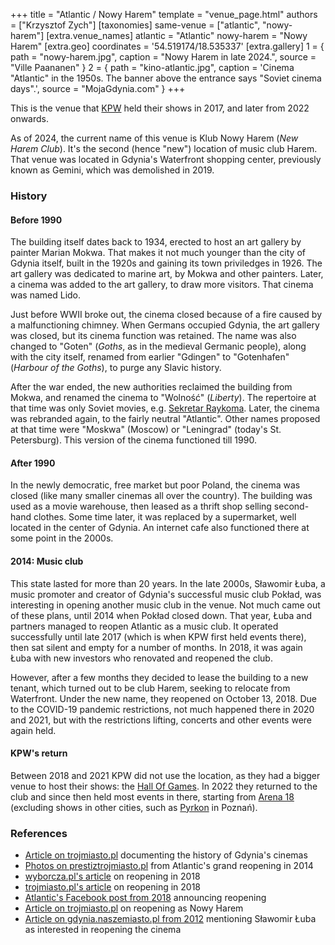 +++
title = "Atlantic / Nowy Harem"
template = "venue_page.html"
authors = ["Krzysztof Zych"]
[taxonomies]
same-venue = ["atlantic", "nowy-harem"]
[extra.venue_names]
atlantic = "Atlantic"
nowy-harem = "Nowy Harem"
[extra.geo]
coordinates = '54.519174/18.535337'
[extra.gallery]
1 = { path = "nowy-harem.jpg", caption = "Nowy Harem in late 2024.", source = "Ville Paananen" }
2 = { path = "kino-atlantic.jpg", caption = 'Cinema "Atlantic" in the 1950s. The banner above the entrance says "Soviet cinema days".', source = "MojaGdynia.com" }
+++

This is the venue that [KPW](@/o/kpw.md) held their shows in 2017, and later from 2022 onwards.

As of 2024, the current name of this venue is Klub Nowy Harem (_New Harem Club_). It's the second (hence "new") location of music club Harem. That venue was located in Gdynia's Waterfront shopping center, previously known as Gemini, which was demolished in 2019.

### History

#### Before 1990

The building itself dates back to 1934, erected to host an art gallery by painter Marian Mokwa. That makes it not much younger than the city of Gdynia itself, built in the 1920s and gaining its town priviledges in 1926. The art gallery was dedicated to marine art, by Mokwa and other painters. Later, a cinema was added to the art gallery, to draw more visitors. That cinema was named Lido.

Just before WWII broke out, the cinema closed because of a fire caused by a malfunctioning chimney. When Germans occupied Gdynia, the art gallery was closed, but its cinema function was retained. The name was also changed to "Goten" (_Goths_, as in the medieval Germanic people), along with the city itself, renamed from earlier "Gdingen" to "Gotenhafen" (_Harbour of the Goths_), to purge any Slavic history.

After the war ended, the new authorities reclaimed the building from Mokwa, and renamed the cinema to "Wolność" (_Liberty_). The repertoire at that time was only Soviet movies, e.g. [Sekretar Raykoma][sekretar-raykoma]. Later, the cinema was rebranded again, to the fairly neutral "Atlantic". Other names proposed at that time were "Moskwa" (Moscow) or "Leningrad" (today's St. Petersburg). This version of the cinema functioned till 1990.

#### After 1990

In the newly democratic, free market but poor Poland, the cinema was closed (like many smaller cinemas all over the country). The building was used as a movie warehouse, then leased as a thrift shop selling second-hand clothes. Some time later, it was replaced by a supermarket, well located in the center of Gdynia. An internet cafe also functioned there at some point in the 2000s.

#### 2014: Music club

This state lasted for more than 20 years. In the late 2000s, Sławomir Łuba, a music promoter and creator of Gdynia's successful music club Pokład, was interesting in opening another music club in the venue. Not much came out of these plans, until 2014 when Pokład closed down. That year, Łuba and partners managed to reopen Atlantic as a music club. It operated successfully until late 2017 (which is when KPW first held events there), then sat silent and empty for a number of months. In 2018, it was again Łuba with new investors who renovated and reopened the club.

However, after a few months they decided to lease the building to a new tenant, which turned out to be club Harem, seeking to relocate from Waterfront. Under the new name, they reopened on October 13, 2018. Due to the COVID-19 pandemic restrictions, not much happened there in 2020 and 2021, but with the restrictions lifting, concerts and other events were again held.

#### KPW's return

Between 2018 and 2021 KPW did not use the location, as they had a bigger venue to host their shows: the [Hall Of Games](@/v/gdynia-sports-center.md). In 2022 they returned to the club and since then held most events in there, starting from [Arena 18](@/e/kpw/2022-03-18-kpw-arena-18.md)
(excluding shows in other cities, such as [Pyrkon](@/e/kpw/2022-06-18-kpw-pyrkon-2022.md) in Poznań).

### References

* [Article on trojmiasto.pl](https://historia.trojmiasto.pl/Zamienili-kino-na-silownie-wiec-sztangi-sie-staczaly-Historia-powojennych-kin-w-Gdyni-n170697.html) documenting the history of Gdynia's cinemas
* [Photos on prestiztrojmiasto.pl](https://prestiztrojmiasto.pl/kronika-prestizowa/46/atlantic-powrocil) from Atlantic's grand reopening in 2014
* [wyborcza.pl's article](https://trojmiasto.wyborcza.pl/trojmiasto/7,35611,23026490,klub-atlantic-w-gdyni-wznawia-dzialalnosc-nowy-wlasciciel.html) on reopening in 2018
* [trojmiasto.pl's article](https://rozrywka.trojmiasto.pl/Klub-Atlantic-zostanie-ponownie-otwarty-n120854.html) on reopening in 2018
* [Atlantic's Facebook post from 2018](https://www.facebook.com/atlanticgdynia/posts/924514917673480) announcing reopening
* [Article on trojmiasto.pl](https://rozrywka.trojmiasto.pl/Klub-klub-w-Gdyni-Nowy-Harem-w-miejscu-Atlantika-n127282.html) on reopening as Nowy Harem
* [Article on gdynia.naszemiasto.pl from 2012](https://gdynia.naszemiasto.pl/stare-kina-w-gdyni-kino-atlantic-i-goplana/ar/c13-1301275) mentioning Sławomir Łuba as interested in reopening the cinema

[sekretar-raykoma]: https://www.imdb.com/title/tt0035304/
